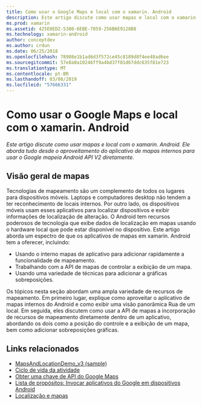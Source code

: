 ```yaml
---
title: Como usar o Google Maps e local com o xamarin. Android
description: Este artigo discute como usar mapas e local com o xamarin. Android. Ele aborda tudo desde o aproveitamento do aplicativo de mapas internos para usar o Google mapeia Android API V2 diretamente.
ms.prod: xamarin
ms.assetid: 425E0ED2-5380-6EBE-7059-256B6E9128B8
ms.technology: xamarin-android
author: conceptdev
ms.author: crdun
ms.date: 06/25/2018
ms.openlocfilehash: 78908e1b1ad6d3f572ce45c8189d8f4ee48ad6ee
ms.sourcegitcommit: 57e8a0a10246ff9a4bd37f01d67ddc635f81e723
ms.translationtype: MT
ms.contentlocale: pt-BR
ms.lasthandoff: 03/08/2019
ms.locfileid: "57666331"
---
```

# <a name="how-to-use-google-maps-and-location-with-xamarinandroid"></a>Como usar o Google Maps e local com o xamarin. Android

_Este artigo discute como usar mapas e local com o xamarin. Android. Ele aborda tudo desde o aproveitamento do aplicativo de mapas internos para usar o Google mapeia Android API V2 diretamente._

## <a name="maps-overview"></a>Visão geral de mapas

Tecnologias de mapeamento são um complemento de todos os lugares para dispositivos móveis. Laptops e computadores desktop não tendem a ter reconhecimento de locais internos. Por outro lado, os dispositivos móveis usam esses aplicativos para localizar dispositivos e exibir informações de localização de alteração. O Android tem recursos poderosos de tecnologia que exibe dados de localização em mapas usando o hardware local que pode estar disponível no dispositivo. Este artigo aborda um espectro de que os aplicativos de mapas em xamarin. Android tem a oferecer, incluindo: 

-  Usando o interno mapas de aplicativo para adicionar rapidamente a funcionalidade de mapeamento.
-  Trabalhando com a API de mapas de controlar a exibição de um mapa.
-  Usando uma variedade de técnicas para adicionar a gráficas sobreposições.

Os tópicos nesta seção abordam uma ampla variedade de recursos de mapeamento.
Em primeiro lugar, explique como aproveitar o aplicativo de mapas internos do Android e como exibir uma visão panorâmica Rua de um local. Em seguida, eles discutem como usar a API de mapas a incorporação de recursos de mapeamento diretamente dentro de um aplicativo, abordando os dois como a posição do controle e a exibição de um mapa, bem como adicionar sobreposições gráficas.


## <a name="related-links"></a>Links relacionados

- [MapsAndLocationDemo_v3 (sample)](https://developer.xamarin.com/samples/monodroid/MapsAndLocationDemo_v3/)
- [Ciclo de vida da atividade](~/android/app-fundamentals/activity-lifecycle/index.md)
- [Obter uma chave de API do Google Maps](~/android/platform/maps-and-location/maps/obtaining-a-google-maps-api-key.md)
- [Lista de propósitos: Invocar aplicativos do Google em dispositivos Android](https://developer.android.com/guide/appendix/g-app-intents.html)
- [Localização e mapas](https://developer.android.com/guide/topics/location/index.html)

